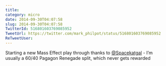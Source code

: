```yaml
---
title: 
category: micro
date: 2014-09-30T04:07:58
slug: 2014-09-30T04:07:58
TwitterId: 516801603769085952
TweetUrl: https://twitter.com/mark_philpot/status/516801603769085952
ReTweetUser: 
---
```


Starting a new Mass Effect play through thanks to [@Spacekatgal](https://twitter.com/Spacekatgal) - I’m usually a 60/40 Pagagon Renegade split, which never gets rewarded
